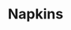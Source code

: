 ---
ee_id: '4162'
site: '1'
type: '2'
long_id: 2013 176 Napkins
url: 2013-176-napkins
title: Napkins
year: '2013'
medium: Inkjet on canvas
commission:
add_credit:
dims: 55in x 55in
pitch: Dirty napkin (watermarked)
ps:
live_url:
related:
youtube:
imgs: napkins-2013-176-full-database-Lisson.jpg
subheading:
year2: '2013'
download:
add_credits:
related_code:
layout: things-i-made
---